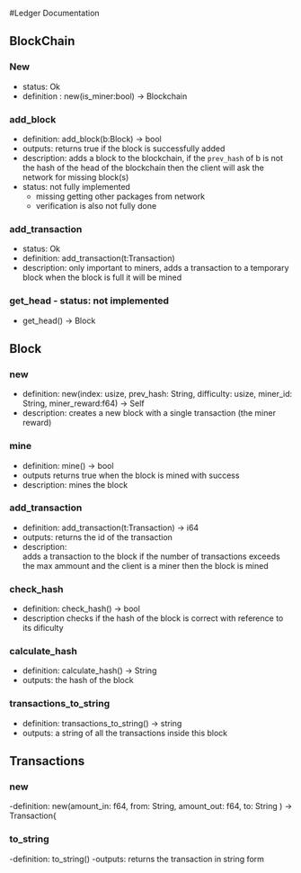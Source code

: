 #Ledger Documentation

## BlockChain


### New
- status: Ok
- definition : new(is_miner:bool) -> Blockchain

### add_block
- definition: add_block(b:Block) -> bool
- outputs:
    returns true if the block is successfully added
- description: 
    adds a block to the blockchain,
    if the `prev_hash` of b is not the hash of the head of the blockchain then
    the client will ask the network for missing block(s)
- status: not fully implemented
    - missing getting other packages from network
    - verification is also not fully done

### add_transaction
- status: Ok
- definition: add_transaction(t:Transaction)
- description:
    only important to miners,
    adds a transaction to a temporary block
    when the block is full it will be mined

### get_head - status: not implemented
- get_head() -> Block


## Block

### new
- definition:  new(index: usize, 
                   prev_hash: String, 
                   difficulty: usize, 
                   miner_id: String,
                   miner_reward:f64) -> Self  
- description: 
    creates a new block with a single transaction (the miner reward)

### mine
- definition: mine() -> bool
- outputs
    returns true when the block is mined with success
- description:
    mines the block
    

### add_transaction
- definition: add_transaction(t:Transaction) -> i64
- outputs:
    returns the id of the transaction
- description:    
    adds a transaction to the block
    if the number of transactions exceeds the max ammount and the client is a miner 
    then the block is mined

### check_hash
- definition: check_hash() -> bool
- description
    checks if the hash of the block is correct with reference to its dificulty

### calculate_hash
- definition: calculate_hash() -> String
- outputs: the hash of the block

### transactions_to_string
- definition: transactions_to_string() -> string
- outputs: a string of all the transactions inside this block 

## Transactions

### new
-definition: new(amount_in: f64, from: String, amount_out: f64, to: String ) -> Transaction{

### to_string
-definition: to_string()
-outputs: returns the transaction in string form
